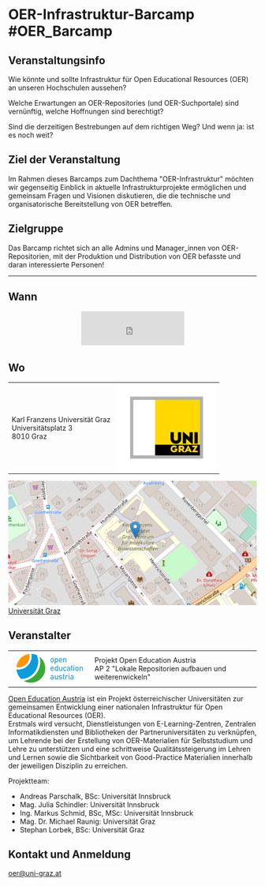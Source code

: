 # OER-Infrastruktur-Barcamp #OER_Barcamp

## Veranstaltungsinfo
Wie könnte und sollte Infrastruktur für Open Educational Resources (OER) an unseren Hochschulen aussehen?   

Welche Erwartungen an OER-Repositories (und OER-Suchportale) sind vernünftig, welche Hoffnungen sind berechtigt?    

Sind die derzeitigen Bestrebungen auf dem richtigen Weg? Und wenn ja: ist es noch weit? 

## Ziel der Veranstaltung
Im Rahmen dieses Barcamps zum Dachthema "OER-Infrastruktur" möchten wir gegenseitig Einblick in aktuelle Infrastrukturprojekte ermöglichen und gemeinsam Fragen und Visionen diskutieren, die die technische und organisatorische Bereitstellung von OER betreffen. 

## Zielgruppe
Das Barcamp richtet sich an alle Admins und Manager_innen von OER-Repositorien, mit der Produktion und Distribution von OER befasste und daran interessierte Personen!


* * *
## Wann
<p align="center"> <iframe src="https://free.timeanddate.com/countdown/i88n9d4o/n318/cf12/cm0/cu4/ct0/cs1/ca0/co1/cr0/ss0/cac000/cpc000/pct/tcfff/fs100/szw448/szh189/tat22.April.2022/tac000/tptTime%20since%20Event%20started%20in/tpc000/iso2022-04-22T09:00:00/pl20/pr20" allowtransparency="true" frameborder="0" width="209" height="69"></iframe></p>

## Wo
<table style="width:100%">
  <tr>
    <td>Karl Franzens Universität Graz <br> 
Universitätsplatz 3<br> 
8010 Graz <br> </td>
    <td><img style="float: right;width:200px" src="/images/Logo_Universitaet-Graz_4c.jpg"></td>
  </tr>
</table>

[![Humboldtstr. 48, 8010 Graz](images/OSM-UG.png)](https://www.openstreetmap.org/?mlat=47.08050&mlon=15.44716#map=17/47.08050/15.44716)  
[Universität Graz](https://www.uni-graz.at/) 


## Veranstalter
<table style="width:100%">
  <tr>
    <td><img style="float: right;width:200px" src="/images/Logo.cd211db.svg"></td>
    <td>Projekt Open Education Austria <br> 
AP 2 "Lokale Repositorien aufbauen und weiterenwickeln"  <br> </td>
  </tr>
</table>

[Open Education Austria](https://www.openeducation.at/)  ist ein Projekt österreichischer Universitäten zur gemeinsamen Entwicklung einer nationalen Infrastruktur für Open Educational Resources (OER).  
Erstmals wird versucht, Dienstleistungen von E-Learning-Zentren, Zentralen Informatikdiensten und Bibliotheken der Partneruniversitäten zu verknüpfen, um Lehrende bei der Erstellung von OER-Materialien für Selbststudium und Lehre zu unterstützen und eine schrittweise Qualitätssteigerung im Lehren und Lernen sowie die Sichtbarkeit von Good-Practice Materialien innerhalb der jeweiligen Disziplin zu erreichen.
  
Projektteam:   
* Andreas Parschalk, BSc: Universität Innsbruck
* Mag. Julia Schindler: Universität Innsbruck
* Ing. Markus Schmid, BSc, MSc: Universität Innsbruck
* Mag. Dr. Michael Raunig: Universität Graz
* Stephan Lorbek, BSc: Universität Graz
  
## Kontakt und Anmeldung
[oer@uni-graz.at](mailto:oer@uni-graz.at)


